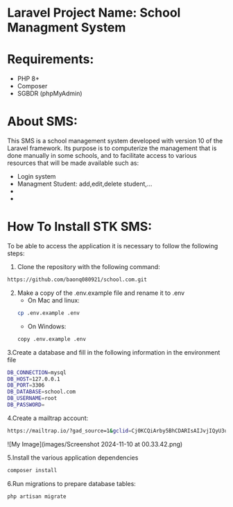 # Laravel Project Name: School Managment System





# Requirements:
- PHP 8+
- Composer
- SGBDR (phpMyAdmin)

# About SMS:
This SMS is a school management system developed with version 10 of the Laravel framework. Its purpose is to computerize the management that is done manually in some schools, and to facilitate access to various resources that will be made available such as:
- Login system
- Managment Student: add,edit,delete student,...
-
-



# How To Install STK SMS:

To be able to access the application it is necessary to follow the following steps:

1. Clone the repository with the following command:
```bash
https://github.com/baonq080921/school.com.git
```
2. Make a copy of the .env.example file and rename it to .env
    - On Mac and linux:    
   ```bash
   cp .env.example .env
   ```
   - On Windows:
   ```bash
   copy .env.example .env
   ```
3.Create a database and fill in the following information in the environment file
```bash
DB_CONNECTION=mysql
DB_HOST=127.0.0.1
DB_PORT=3306
DB_DATABASE=school.com
DB_USERNAME=root
DB_PASSWORD=
```
4.Create a mailtrap account:
```bash
https://mailtrap.io/?gad_source=1&gclid=Cj0KCQiArby5BhCDARIsAIJvjIQyU3uY3LEe4c_kAQM19NL7GlGSMYy4Z6RtQFJ1gOMTv0g7EP-p-AwaAr6WEALw_wcB
```
![My Image](images/Screenshot 2024-11-10 at 00.33.42.png)

5.Install the various application dependencies
```bash
composer install
```
6.Run migrations to prepare database tables:
```bash
php artisan migrate
```

   



